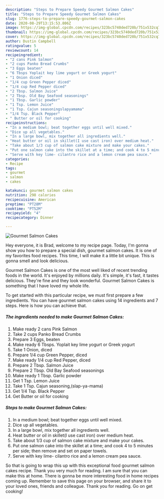 ```yaml
---
description: "Steps to Prepare Speedy Gourmet Salmon Cakes"
title: "Steps to Prepare Speedy Gourmet Salmon Cakes"
slug: 1776-steps-to-prepare-speedy-gourmet-salmon-cakes
date: 2020-08-29T13:15:53.806Z
image: https://img-global.cpcdn.com/recipes/323bc5740ded720b/751x532cq70/gourmet-salmon-cakes-recipe-main-photo.jpg
thumbnail: https://img-global.cpcdn.com/recipes/323bc5740ded720b/751x532cq70/gourmet-salmon-cakes-recipe-main-photo.jpg
cover: https://img-global.cpcdn.com/recipes/323bc5740ded720b/751x532cq70/gourmet-salmon-cakes-recipe-main-photo.jpg
author: Dustin Campbell
ratingvalue: 5
reviewcount: 14
recipeingredient:
- "2 cans Pink Salmon"
- "2 cups Panko Bread Crumbs"
- "3 Eggs beaten"
- "6 Tbsps Yoplait key lime yogurt or Greek yogurt"
- "1 Onion diced"
- "1/4 cup Green Pepper diced"
- "1/4 cup Red Pepper diced"
- "2 Tbsp. Salmon Juice"
- "2 Tbsp. Old Bay Seafood seasonings"
- "1 Tbsp. Garlic powder"
- "1 Tsp. Lemon Juice"
- "1 Tsp. Cajun seasoningslapyamama"
- "1/4 Tsp. Black Pepper"
- " Butter or oil for cooking"
recipeinstructions:
- "In a medium bowl; beat together eggs until well mixed."
- "Dice up all vegetables."
- "In a large bowl, mix together all ingredients well."
- "Heat butter or oil in skillet(I use cast iron) over medium heat."
- "Take about 1/3 cup of salmon cake mixture and make your cakes."
- "Put one salmon cake into the skillet at a time; and cook 4 to 5 minutes per side; then remove and set on paper towels."
- "Serve with key lime- cilantro rice and a lemon cream pea sauce."
categories:
- Recipe
tags:
- gourmet
- salmon
- cakes

katakunci: gourmet salmon cakes 
nutrition: 298 calories
recipecuisine: American
preptime: "PT28M"
cooktime: "PT52M"
recipeyield: "4"
recipecategory: Dinner

---
```



![Gourmet Salmon Cakes](https://img-global.cpcdn.com/recipes/323bc5740ded720b/751x532cq70/gourmet-salmon-cakes-recipe-main-photo.jpg)

Hey everyone, it is Brad, welcome to my recipe page. Today, I'm gonna show you how to prepare a special dish, gourmet salmon cakes. It is one of my favorites food recipes. This time, I will make it a little bit unique. This is gonna smell and look delicious.

Gourmet Salmon Cakes is one of the most well liked of recent trending foods in the world. It's enjoyed by millions daily. It's simple, it's fast, it tastes delicious. They're fine and they look wonderful. Gourmet Salmon Cakes is something that I have loved my whole life.




To get started with this particular recipe, we must first prepare a few ingredients. You can have gourmet salmon cakes using 14 ingredients and 7 steps. Here is how you can achieve that.

<!--inarticleads1-->

##### The ingredients needed to make Gourmet Salmon Cakes:

1. Make ready 2 cans Pink Salmon
1. Take 2 cups Panko Bread Crumbs
1. Prepare 3 Eggs, beaten
1. Make ready 6 Tbsps. Yoplait key lime yogurt or Greek yogurt
1. Take 1 Onion, diced
1. Prepare 1/4 cup Green Pepper, diced
1. Make ready 1/4 cup Red Pepper, diced
1. Prepare 2 Tbsp. Salmon Juice
1. Prepare 2 Tbsp. Old Bay Seafood seasonings
1. Make ready 1 Tbsp. Garlic powder
1. Get 1 Tsp. Lemon Juice
1. Take 1 Tsp. Cajun seasoning,(slap-ya-mama)
1. Get 1/4 Tsp. Black Pepper
1. Get  Butter or oil for cooking




<!--inarticleads2-->

##### Steps to make Gourmet Salmon Cakes:

1. In a medium bowl; beat together eggs until well mixed.
1. Dice up all vegetables.
1. In a large bowl, mix together all ingredients well.
1. Heat butter or oil in skillet(I use cast iron) over medium heat.
1. Take about 1/3 cup of salmon cake mixture and make your cakes.
1. Put one salmon cake into the skillet at a time; and cook 4 to 5 minutes per side; then remove and set on paper towels.
1. Serve with key lime- cilantro rice and a lemon cream pea sauce.




So that is going to wrap this up with this exceptional food gourmet salmon cakes recipe. Thank you very much for reading. I am sure that you can make this at home. There is gonna be more interesting food in home recipes coming up. Remember to save this page on your browser, and share it to your loved ones, friends and colleague. Thank you for reading. Go on get cooking!
